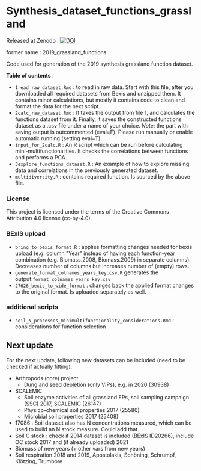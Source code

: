 # Synthesis_dataset_functions_grassland
Released at Zenodo : [![DOI](https://zenodo.org/badge/181692075.svg)](https://zenodo.org/badge/latestdoi/181692075)

former name : 2019_grassland_functions

Code used for generation of the 2019 synthesis grassland function dataset.

**Table of contents** : 
- `1read_raw_dataset.Rmd` : to read in raw data. Start with this file, after you downloaded all required datasets from Bexis and unzipped them. It contains minor calculations, but mostly it contains code to clean and format the data for the next script.
- `2calc_raw_dataset.Rmd`  : It takes the output from file 1, and calculates the functions dataset from it. Finally, it saves the constructed functions dataset as a .csv file under a name of your choice. *Note*: the part with saving output is outcommented (eval=F). Please run manually or enable automatic running (setting eval=T).
- `input_for_2calc.R` : An R script which can be run before calculating mini-multifunctionalities. It checks the correlations between functions and performs a PCA.
- `3explore_functions_dataset.R` : An example of how to explore missing data and correlations in the previously generated dataset.
- `multidiversity.R` : contains required function. Is sourced by the above file.

### License
This project is licensed under the terms of the Creative Commons Attribution 4.0 license (cc-by-4.0).

### BExIS upload

- `bring_to_bexis_format.R` : applies formatting changes needed for bexis upload (e.g. column "Year" instead of having each function-year combination (e.g. Biomass.2008, Biomass.2009) in separate columns). Decreases number of columns but increases number of (empty) rows.
- `generate_format_colnames_years_key.csv.R` generates the output:`format_colnames_years_key.csv`
- `27626_bexis_to_wide_format` : changes back the applied format changes to the original format. Is uploaded separately as well.



### additional scripts

- `soil_N_processes_minimultifunctionality_considerations.Rmd` : considerations for function selection

## Next update
For the next update, following new datasets can be included (need to be checked if actually fitting):
- Arthropods (core) project
  - Dung and seed depletion (only VIPs), e.g. in 2020 (30938)
- SCALEMIC
  - Soil enzyme activities of all grassland EPs, soil sampling campaign (SSC) 2017, SCALEMIC (26147)
  - Physico-chemical soil properties 2017 (25586)
  - Microbial soil properties 2017 (25408)
- 17086 : Soil dataset also has N concentrations measured, which can be used to build an N stock measure. Could add that.
- Soil C stock : check if 2014 dataset is included (BExIS ID20266), include OC stock 2017 and (if already uploaded) 2021 
- Biomass of new years (+ other vars from new years)
- Soil respiration 2018 and 2019, Apostolakis, Schöning, Schrumpf, Klötzing, Trumbore

